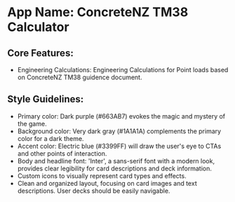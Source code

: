 # **App Name**: ConcreteNZ TM38 Calculator

## Core Features:

- Engineering Calculations: Engineering Calculations for Point loads based on ConcreteNZ TM38 guidence document.

## Style Guidelines:

- Primary color: Dark purple (#663AB7) evokes the magic and mystery of the game.
- Background color: Very dark gray (#1A1A1A) complements the primary color for a dark theme.
- Accent color: Electric blue (#3399FF) will draw the user's eye to CTAs and other points of interaction.
- Body and headline font: 'Inter', a sans-serif font with a modern look, provides clear legibility for card descriptions and deck information.
- Custom icons to visually represent card types and effects.
- Clean and organized layout, focusing on card images and text descriptions. User decks should be easily navigable.